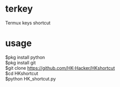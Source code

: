 # terkey
Termux keys shortcut

# usage
$pkg install python<br>
$pkg install git<br>
$git clone https://github.com/HK-Hacker/HKshortcut<br>
$cd HKshortcut<br>
$python HK_shortcut.py


